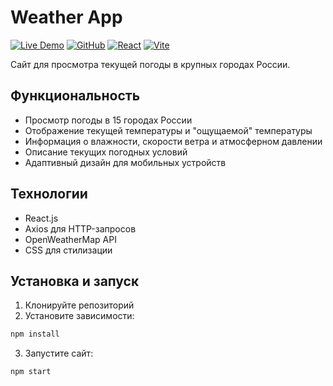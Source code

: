 # Weather App


[![Live Demo](https://img.shields.io/badge/🌐_Live_Demo-Visit_Site-blue?style=for-the-badge)](https://wheather-info.vercel.app/)
[![GitHub](https://img.shields.io/badge/📁_GitHub-Repository-black?style=for-the-badge)](https://github.com/AlexArta/portfolio)
[![React](https://img.shields.io/badge/⚛️_React-19.1.0-61DAFB?style=for-the-badge)](https://reactjs.org/)
[![Vite](https://img.shields.io/badge/⚡_Vite-7.0.4-646CFF?style=for-the-badge)](https://vitejs.dev/)


Сайт для просмотра текущей погоды в крупных городах России.

## Функциональность

- Просмотр погоды в 15 городах России
- Отображение текущей температуры и "ощущаемой" температуры
- Информация о влажности, скорости ветра и атмосферном давлении
- Описание текущих погодных условий
- Адаптивный дизайн для мобильных устройств

## Технологии

- React.js
- Axios для HTTP-запросов
- OpenWeatherMap API
- CSS для стилизации

## Установка и запуск

1. Клонируйте репозиторий
2. Установите зависимости:
```bash
npm install
```
3. Запустите сайт:
```bash
npm start
```
